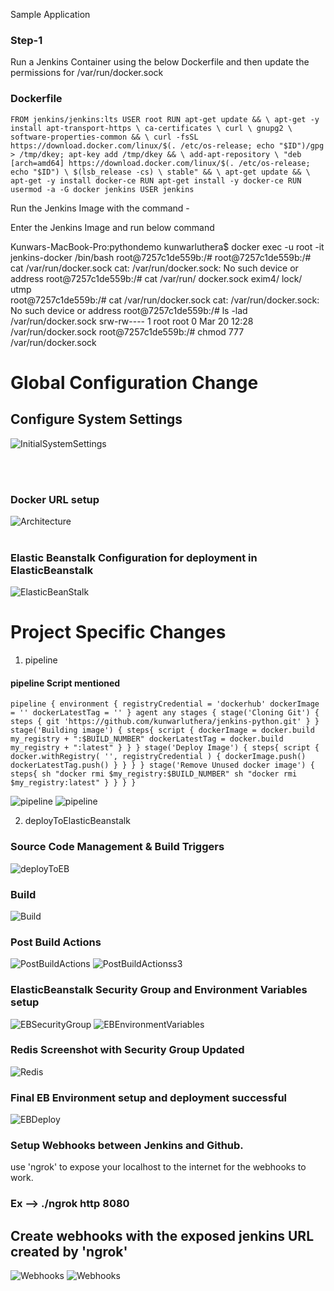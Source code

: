 Sample Application

### Step-1

Run a Jenkins Container using the below Dockerfile and then update the permissions for
/var/run/docker.sock

### Dockerfile

`FROM jenkins/jenkins:lts
USER root
RUN apt-get update && \
apt-get -y install apt-transport-https \
    ca-certificates \
    curl \
    gnupg2 \
    software-properties-common && \
curl -fsSL https://download.docker.com/linux/$(. /etc/os-release; echo "$ID")/gpg > /tmp/dkey; apt-key add /tmp/dkey && \
add-apt-repository \
    "deb [arch=amd64] https://download.docker.com/linux/$(. /etc/os-release; echo "$ID") \
    $(lsb_release -cs) \
    stable" && \
apt-get update && \
apt-get -y install docker-ce
RUN apt-get install -y docker-ce
RUN usermod -a -G docker jenkins
USER jenkins`

Run the Jenkins Image with the command - 


Enter the Jenkins Image and run below command

Kunwars-MacBook-Pro:pythondemo kunwarluthera$ docker exec -u root -it jenkins-docker /bin/bash
root@7257c1de559b:/# 
root@7257c1de559b:/# cat /var/run/docker.sock
cat: /var/run/docker.sock: No such device or address
root@7257c1de559b:/# cat /var/run/
docker.sock  exim4/       lock/        utmp         
root@7257c1de559b:/# cat /var/run/docker.sock 
cat: /var/run/docker.sock: No such device or address
root@7257c1de559b:/# ls -lad /var/run/docker.sock
srw-rw---- 1 root root 0 Mar 20 12:28 /var/run/docker.sock
root@7257c1de559b:/# chmod 777 /var/run/docker.sock



# Global Configuration Change


## Configure System Settings

![InitialSystemSettings](images/Global_Configuration_Change.png)

<br>
<br>

### Docker URL setup 

![Architecture](images/Docker_Builder_URL.png)
<br>
<br>

### Elastic Beanstalk Configuration for deployment in ElasticBeanstalk

![ElasticBeanStalk](images/Deploy_ElasticBeanstalk.png)

# Project Specific Changes 


1. pipeline 

#### pipeline Script mentioned

`pipeline {
  environment {
    registryCredential = 'dockerhub'
    dockerImage = ''
    dockerLatestTag = ''
  }
  agent any
  stages {
    stage('Cloning Git') {
      steps {
        git 'https://github.com/kunwarluthera/jenkins-python.git'
      }
    }
    stage('Building image') {
      steps{
        script {
          dockerImage = docker.build my_registry + ":$BUILD_NUMBER"
          dockerLatestTag = docker.build my_registry + ":latest"
        }
      }
    }
    stage('Deploy Image') {
  steps{
    script {
      docker.withRegistry( '', registryCredential ) {
        dockerImage.push()
        dockerLatestTag.push()
      }
    }
  }
}
stage('Remove Unused docker image') {
  steps{
    sh "docker rmi $my_registry:$BUILD_NUMBER"
    sh "docker rmi $my_registry:latest"
  }
}
  }
}`

![pipeline](images/pipeline-screenshot-1.png)
![pipeline](images/pipeline-screenshot-2.png)

2. deployToElasticBeanstalk

### Source Code Management & Build Triggers

![deployToEB](images/deploy-to-eb-build-trigger.png)

### Build

![Build](images/Build.png)

### Post Build Actions

![PostBuildActions](images/Post_Build.png)
![PostBuildActionss3](images/Post_Build_s3.png)

### ElasticBeanstalk Security Group and Environment Variables setup 

![EBSecurityGroup](images/EB-SecurityGroupUpdated.png)
![EBEnvironmentVariables](images/EB-EnviornmentVariables.png)

### Redis Screenshot with Security Group Updated

![Redis](images/Redis-Screenshot-UpdatedSecurityGroup.png)

### Final EB Environment setup and deployment successful 

![EBDeploy](images/Elastic-Beanstalk-DockerAppDeployed.png)

### Setup Webhooks between Jenkins and Github.

use 'ngrok' to expose your localhost to the internet for the webhooks to work.

### Ex --> ./ngrok http 8080

## Create webhooks with the exposed jenkins URL created by 'ngrok'

![Webhooks](images/webhooks.png)
![Webhooks](images/webhooks-git-pull.png)

